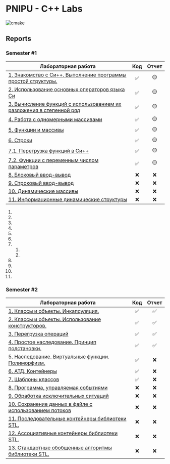 # PNIPU - C++ Labs

![cmake](https://github.com/hanriel/PSTU-CPP/actions/workflows/cmake.yml/badge.svg)

## Reports

### Semester #1
| Лабораторная работа                                                                            |        Код         |      Отчет      |
|------------------------------------------------------------------------------------------------|:------------------:|:---------------:|
| [1. Знакомство с Си++. Выполнение программы простой структуры.](../sem1/s1p1/README.md)        | :white_check_mark: | :yellow_circle: |
| [2. Использование основных операторов языка Си](../sem1/s1p2/README.md)                        | :white_check_mark: | :yellow_circle: |
| [3. Вычисление функций с использованием их разложения в степенной ряд](../sem1/s1p3/README.md) | :white_check_mark: | :yellow_circle: |
| [4. Работа с одномерными массивами](../sem1/s1p4/README.md)                                    | :white_check_mark: | :yellow_circle: |
| [5. Функции и массивы](../sem1/s1p5/README.md)                                                 | :white_check_mark: | :yellow_circle: |
| [6. Строки](../sem1/s1p6/README.md)                                                            | :white_check_mark: | :yellow_circle: |
| [7.1. Перегрузка функций в Си++](../sem1/s1p7/README.md)                                       | :white_check_mark: | :yellow_circle: |
| [7.2. Функции с переменным числом параметров](../sem1/s1p7v2/README.md)                        | :white_check_mark: | :yellow_circle: |
| [8. Блоковый ввод-вывод](../sem1/s1p8/README.md)                                               |        :x:         |       :x:       |
| [9. Строковый ввод-вывод](../sem1/s1p9/README.md)                                              |        :x:         |       :x:       |
| [10. Динамические массивы](../sem1/s1p10/README.md)                                            |        :x:         |       :x:       |
| [11. Информационные динамические структуры](../sem1/s1p11/README.md)                           |        :x:         |       :x:       |
1. 
2. 
3. 
4. 
5. 
6. 
7.
    1. 
    2. 
8. 
9. 
10. 
11. 

### Semester #2

| Лабораторная работа                                                          |        Код         |       Отчет        |
|------------------------------------------------------------------------------|:------------------:|:------------------:|
| [1. Классы и объекты. Инкапсуляция.](../main/sem2/s2p1)                      | :white_check_mark: | :white_check_mark: |
| [2. Классы и объекты. Использование конструкторов.](../main/sem2/s2p2)       | :white_check_mark: | :white_check_mark: |
| [3. Перегрузка операций](../main/sem2/s2p3)                                  | :white_check_mark: | :white_check_mark: |
| [4. Простое наследование. Принцип подстановки.](../main/sem2/s2p4)           | :white_check_mark: | :white_check_mark: |
| [5. Наследование. Виртуальные функции. Полиморфизм.](../main/sem2/s2p5)      | :white_check_mark: |        :x:         |
| [6. АТД. Контейнеры](../main/sem2/s2p6)                                      | :white_check_mark: |        :x:         |
| [7. Шаблоны классов](../main/sem2/s2p7)                                      | :white_check_mark: |        :x:         |
| [8. Программа, управляемая событиями](../main/sem2/s2p8)                     |        :x:         |        :x:         |
| [9. Обработка исключительных ситуаций](../main/sem2/s2p9)                    |        :x:         |        :x:         |
| [10. Сохранение данных в файле с использованием потоков](../main/sem2/s2p10) |        :x:         |        :x:         |
| [11. Последовательные контейнеры библиотеки STL.](../main/sem2/s2p11)        |        :x:         |        :x:         |
| [12. Ассоциативные контейнеры библиотеки STL.](../main/sem2/s2p12)           |        :x:         |        :x:         |
| [13. Стандартные обобщенные алгоритмы библиотеки STL.](../main/sem2/s2p13)   |        :x:         |        :x:         |
